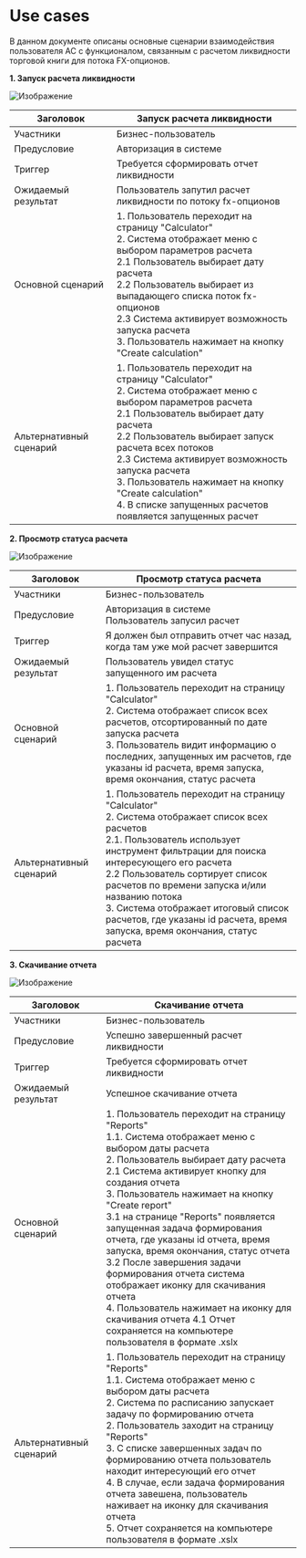 # Use cases
В данном документе описаны основные сценарии взаимодействия пользователя АС с функционалом, связанным с расчетом ликвидности торговой книги для потока FX-опционов.

**1. Запуск расчета ликвидности**

![Изображение](https://github.com/user-attachments/assets/b775ecfd-3fd9-4c30-9435-7582a786ca7d "Запуск расчета")

|Заголовок|Запуск расчета ликвидности|
|-|--------|
|Участники| Бизнес-пользователь|
|Предусловие| Авторизация в системе|
|Триггер|Требуется сформировать отчет ликвидности|
|Ожидаемый результат| Пользователь запутил расчет ликвидности по потоку fx-опционов|
|Основной сценарий| 1. Пользователь переходит на страницу "Calculator" <br/> 2. Система отображает меню с выбором параметров расчета<br/>    2.1 Пользователь выбирает дату расчета<br/>    2.2 Пользователь выбирает из выпадающего списка поток fx-опционов<br/> 2.3 Система активирует возможность запуска расчета <br/>3.  Пользователь нажимает на кнопку "Create calculation"|
|Альтернативный сценарий| 1. Пользователь переходит на страницу "Calculator" <br/> 2. Система отображает меню с выбором параметров расчета<br/>2.1 Пользователь выбирает дату расчета<br/>  2.2 Пользователь выбирает запуск расчета всех потоков<br/> 2.3 Система активирует возможность запуска расчета <br/>3.  Пользователь нажимает на кнопку "Create calculation" <br/> 4. В списке запущенных расчетов появляется запущенных расчет|


**2. Просмотр статуса расчета**

![Изображение](https://github.com/user-attachments/assets/5f6bbac5-ebad-4218-9651-c4e363d7e0a9 "Бронирование занятия")

|Заголовок|Просмотр статуса расчета|
|-|--------|
|Участники|Бизнес-пользователь|
|Предусловие|Авторизация в системе <br/> Пользователь запусил расчет|
|Триггер|Я должен был отправить отчет час назад, когда там уже мой расчет завершится|
|Ожидаемый результат|Пользователь увидел статус запущенного им расчета|
|Основной сценарий|1. Пользователь переходит на страницу "Calculator" <br/> 2. Система отображает список всех расчетов, отсортированный по дате запуска расчета <br/> 3. Пользователь видит информацию о последних, запущенных им расчетов, где указаны id расчета, время запуска, время окончания, статус расчета<br/>|
|Альтернативный сценарий|1. Пользователь переходит на страницу "Calculator" <br/> 2. Система отображает список всех расчетов<br/>    2.1. Пользователь использует инструмент фильтрации для поиска интересующего его расчета<br/>    2.2 Пользователь сортирует список расчетов по времени запуска и/или названию потока<br/> 3. Система отображает итоговый список расчетов, где указаны id расчета, время запуска, время окончания, статус расчета <br/>|

**3. Скачивание отчета**

![Изображение](https://github.com/user-attachments/assets/e3d437f4-cfb9-4e77-bcbc-815f478d6173 "Бронирование занятия")

|Заголовок|Скачивание отчета|
|-|--------|
|Участники|Бизнес-пользователь|
|Предусловие|Успешно завершенный расчет ликвидности|
|Триггер|Требуется сформировать отчет ликвидности|
|Ожидаемый результат|Успешное скачивание отчета|
|Основной сценарий|1. Пользователь переходит на страницу "Reports" <br/> 1.1. Система отображает меню с выбором даты расчета<br/>    2. Пользователь выбирает дату расчета<br/> 2.1 Система активирует кнопку для создания отчета <br/> 3. Пользователь нажимает на кнопку "Create report" <br/> 3.1  на странице "Reports" появляется запущенная задача формирования отчета, где указаны id отчета, время запуска, время окончания, статус отчета<br/> 3.2 После завершения задачи формирования отчета система отображает иконку для скачивания отчета<br/>4. Пользователь нажимает на иконку для скачивания отчета 4.1 Отчет сохраняется на компьютере пользователя в формате .xslx|
|Альтернативный сценарий|1. Пользователь переходит на страницу "Reports" <br/> 1.1. Система отображает меню с выбором даты расчета<br/>    2. Система по расписанию запускает задачу по формированию отчета<br/> 2. Пользователь заходит на страницу "Reports" <br/> 3. С списке завершенных задач по формированию отчета пользователь находит интересующий его отчет <br/> 4. В случае, если задача формирования отчета завешена, пользователь наживает на иконку для скачивания отчета<br/> 5. Отчет сохраняется на компьютере пользователя в формате .xslx|

